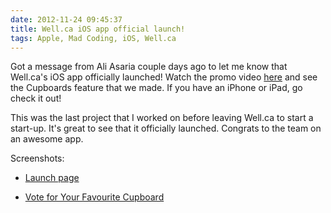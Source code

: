 ```yaml
---
date: 2012-11-24 09:45:37
title: Well.ca iOS app official launch!
tags: Apple, Mad Coding, iOS, Well.ca
---
```

Got a message from Ali Asaria couple days ago to let me know that Well.ca's iOS
app officially launched! Watch the promo video [here][1] and see the Cupboards feature
that we made. If you have an iPhone or iPad, go check it out!

This was the last project that I worked on before leaving Well.ca to start a
start-up. It's great to see that it officially launched. Congrats to the team on
an awesome app.

Screenshots:

- [Launch page][2]
- [Vote for Your Favourite Cupboard][3]

  [1]: http://well.ca/app/
  [2]: http://imagedatastore.appspot.com/ahBzfmltYWdlZGF0YXN0b3JlcgwLEgVpbWFnZRjZNgw
  [3]: http://imagedatastore.appspot.com/ahBzfmltYWdlZGF0YXN0b3JlcgwLEgVpbWFnZRjBPgw
